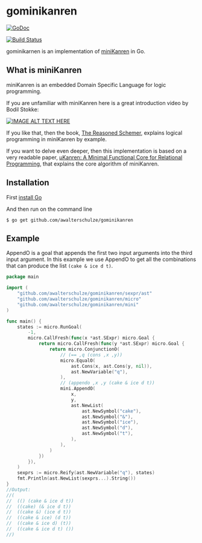 # gominikanren

[![GoDoc](https://godoc.org/github.com/awalterschulze/gominikanren?status.svg)](https://godoc.org/github.com/awalterschulze/gominikanren)

[![Build Status](https://travis-ci.org/awalterschulze/gominikanren.svg?branch=master)](https://travis-ci.org/awalterschulze/gominikanren)

gominikarnen is an implementation of [miniKanren](http://minikanren.org/) in Go.

## What is miniKanren

miniKanren is an embedded Domain Specific Language for logic programming.

If you are unfamiliar with miniKanren here is a great introduction video by Bodil Stokke:

[![IMAGE ALT TEXT HERE](https://img.youtube.com/vi/2e8VFSSNORg/0.jpg)](https://www.youtube.com/watch?v=2e8VFSSNORg)

If you like that, then the book, [The Reasoned Schemer](https://mitpress.mit.edu/books/reasoned-schemer), explains logical programming in miniKanren by example.

If you want to delve even deeper, then this implementation is based on a very readable paper, [µKanren: A Minimal Functional Core for Relational Programming](http://webyrd.net/scheme-2013/papers/HemannMuKanren2013.pdf), that explains the core algorithm of miniKanren.

## Installation

First [install Go](https://golang.org/doc/install)

And then run on the command line

```
$ go get github.com/awalterschulze/gominikanren
```

## Example

AppendO is a goal that appends the first two input arguments into the third input argument.
In this example we use AppendO to get all the combinations that can produce the list `(cake & ice d t)`.

```go
package main

import (
    "github.com/awalterschulze/gominikanren/sexpr/ast"
    "github.com/awalterschulze/gominikanren/micro"
    "github.com/awalterschulze/gominikanren/mini"
)

func main() {
    states := micro.RunGoal(
        -1,
        micro.CallFresh(func(x *ast.SExpr) micro.Goal {
            return micro.CallFresh(func(y *ast.SExpr) micro.Goal {
                return micro.ConjunctionO(
                    // (== ,q (cons ,x ,y))
                    micro.EqualO(
                        ast.Cons(x, ast.Cons(y, nil)),
                        ast.NewVariable("q"),
                    ),
                    // (appendo ,x ,y (cake & ice d t))
                    mini.AppendO(
                        x,
                        y,
                        ast.NewList(
                            ast.NewSymbol("cake"),
                            ast.NewSymbol("&"),
                            ast.NewSymbol("ice"),
                            ast.NewSymbol("d"),
                            ast.NewSymbol("t"),
                        ),
                    ),
                )
            })
        }),
    )
    sexprs := micro.Reify(ast.NewVariable("q"), states)
    fmt.Println(ast.NewList(sexprs...).String())
}
//Output:
//(
//  (() (cake & ice d t)) 
//  ((cake) (& ice d t)) 
//  ((cake &) (ice d t)) 
//  ((cake & ice) (d t)) 
//  ((cake & ice d) (t)) 
//  ((cake & ice d t) ())
//)
```
